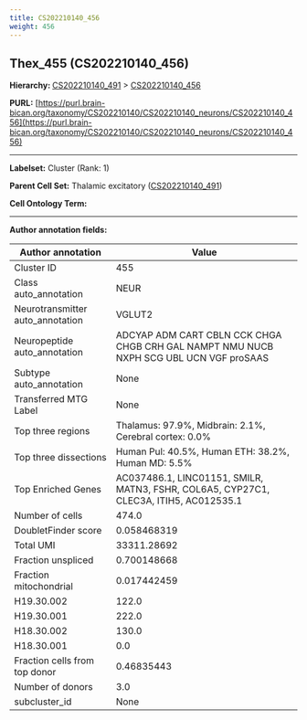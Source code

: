 ```yaml
---
title: CS202210140_456
weight: 456
---
```

## Thex_455 (CS202210140_456)
<b>Hierarchy: </b>
[CS202210140_491](../CS202210140_491) >
[CS202210140_456](../CS202210140_456)

**PURL:** [https://purl.brain-bican.org/taxonomy/CS202210140/CS202210140_neurons/CS202210140_456](https://purl.brain-bican.org/taxonomy/CS202210140/CS202210140_neurons/CS202210140_456)

---


**Labelset:** Cluster (Rank: 1)

**Parent Cell Set:** Thalamic excitatory ([CS202210140_491](../CS202210140_491))



**Cell Ontology Term:** 

[MARKER GENES.]: #


---

[TRANSFERRED ANNOTATIONS.]: #


[AUTHOR ANNOTATION FIELDS.]: #


**Author annotation fields:**

| Author annotation | Value |
|-------------------|-------|
|Cluster ID|455|
|Class auto_annotation|NEUR|
|Neurotransmitter auto_annotation|VGLUT2|
|Neuropeptide auto_annotation|ADCYAP ADM CART CBLN CCK CHGA CHGB CRH GAL NAMPT NMU NUCB NXPH SCG UBL UCN VGF proSAAS|
|Subtype auto_annotation|None|
|Transferred MTG Label|None|
|Top three regions|Thalamus: 97.9%, Midbrain: 2.1%, Cerebral cortex: 0.0%|
|Top three dissections|Human Pul: 40.5%, Human ETH: 38.2%, Human MD: 5.5%|
|Top Enriched Genes|AC037486.1, LINC01151, SMILR, MATN3, FSHR, COL6A5, CYP27C1, CLEC3A, ITIH5, AC012535.1|
|Number of cells|474.0|
|DoubletFinder score|0.058468319|
|Total UMI|33311.28692|
|Fraction unspliced|0.700148668|
|Fraction mitochondrial|0.017442459|
|H19.30.002|122.0|
|H19.30.001|222.0|
|H18.30.002|130.0|
|H18.30.001|0.0|
|Fraction cells from top donor|0.46835443|
|Number of donors|3.0|
|subcluster_id|None|
